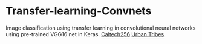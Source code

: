 # Transfer-learning-Convnets
Image classification using transfer learning in convolutional neural networks using pre-trained VGG16 net in Keras.
[Caltech256](http://www.vision.caltech.edu/Image_Datasets/Caltech256/)
[Urban Tribes](https://www.dropbox.com/s/u3pozl1fo9ahxrq/urban_tribe.zip?dl=0)